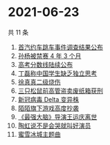 # 2021-06-23

共 11 条

<!-- BEGIN -->
<!-- 最后更新时间 Wed Jun 23 2021 14:06:52 GMT+0800 (China Standard Time) -->

1. [首汽约车跳车事件调查结果公布](https://www.zhihu.com/search?q=首汽约车)
2. [孙杨被禁赛 4 年 3 个月](https://www.zhihu.com/search?q=孙杨)
3. [高考分数线陆续公布](https://www.zhihu.com/search?q=高考分数线)
4. [丁磊称中国学生缺乏独立思考](https://www.zhihu.com/search?q=丁磊)
5. [徐真真二级烧伤](https://www.zhihu.com/search?q=徐真真)
6. [三只松鼠前高管盗卖废纸箱获刑](https://www.zhihu.com/search?q=三只松鼠)
7. [新冠病毒 Delta 变异株](https://www.zhihu.com/search?q=新冠病毒)
8. [陌陌旗下游戏高度抄袭](https://www.zhihu.com/search?q=黑帝斯)
9. [《最强大脑》导演王运庆离世](https://www.zhihu.com/search?q=最强大脑导演王运庆)
10. [陶虹说不是会哭就叫好演员](https://www.zhihu.com/search?q=陶虹说不是会哭就叫好演员)
11. [蜜雪冰城主题曲](https://www.zhihu.com/search?q=蜜雪冰城)

<!-- END -->
